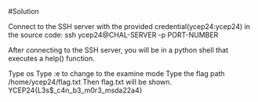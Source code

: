#Solution

Connect to the SSH server with the provided credential(ycep24:ycep24) in the source code: ssh ycep24@CHAL-SERVER -p PORT-NUMBER

After connecting to the SSH server, you will be in a python shell that executes a help() function.

Type os
Type :e to change to the examine mode
Type the flag path /home/ycep24/flag.txt
Then flag.txt will be shown. YCEP24{L3s$_c4n_b3_m0r3_msda22a4}